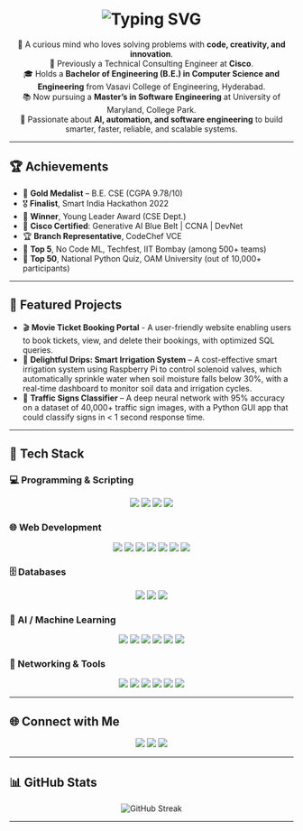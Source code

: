 <h1 align="center">
  <img src="https://readme-typing-svg.herokuapp.com?font=Fira+Code&size=28&pause=1000&color=0E75B6&width=600&lines=Hey+there%2C+I'm+Akash+S+Vora;Welcome+to+my+GitHub+Profile!" alt="Typing SVG" />
</h1>

<p align="center">
  🌟 A curious mind who loves solving problems with <b>code, creativity, and innovation</b>.<br>
  💼 Previously a Technical Consulting Engineer at <b>Cisco</b>.<br>
  🎓 Holds a <b>Bachelor of Engineering (B.E.) in Computer Science and Engineering</b> from Vasavi College of Engineering, Hyderabad.<br>
  📚 Now pursuing a <b>Master’s in Software Engineering</b> at University of Maryland, College Park.<br>
  🚀 Passionate about <b>AI, automation, and software engineering</b> to build smarter, faster, reliable, and scalable systems.
</p>

---

## 🏆 Achievements  

- 🥇 **Gold Medalist** – B.E. CSE (CGPA 9.78/10)  
- 🎖️ **Finalist**, Smart India Hackathon 2022  
- 🏅 **Winner**, Young Leader Award (CSE Dept.)  
- 🎯 **Cisco Certified**: Generative AI Blue Belt | CCNA | DevNet  
- 🏆 **Branch Representative**, CodeChef VCE
- 🎯 **Top 5**, No Code ML, Techfest, IIT Bombay (among 500+ teams) 
- 🥉 **Top 50**, National Python Quiz, OAM University (out of 10,000+ participants)

---

## 📌 Featured Projects  

- 🎬 **Movie Ticket Booking Portal** - A user-friendly website enabling users to book tickets, view, and delete their bookings, with optimized SQL queries.
- 🌱 **Delightful Drips: Smart Irrigation System** – A cost-effective smart irrigation system using Raspberry Pi to control solenoid valves, which automatically sprinkle water when soil moisture falls below 30%, with a real-time dashboard to monitor soil data and irrigation cycles. 
- 🚦 **Traffic Signs Classifier** – A deep neural network with 95% accuracy on a dataset of 40,000+ traffic sign images, with a Python GUI app that could classify signs in < 1 second response time. 

---

## 🔧 Tech Stack  

### 💻 Programming & Scripting  
<p align="center">
  <img src="https://img.shields.io/badge/Python-3776AB?style=for-the-badge&logo=python&logoColor=white"/>
  <img src="https://img.shields.io/badge/Java-ED8B00?style=for-the-badge&logo=java&logoColor=white"/>
  <img src="https://img.shields.io/badge/C++-00599C?style=for-the-badge&logo=cplusplus&logoColor=white"/>
  <img src="https://img.shields.io/badge/JavaScript-F7DF1E?style=for-the-badge&logo=javascript&logoColor=black"/>
</p>

### 🌐 Web Development  
<p align="center">
  <img src="https://img.shields.io/badge/Angular-DD0031?style=for-the-badge&logo=angular&logoColor=white"/>
  <img src="https://img.shields.io/badge/Django-092E20?style=for-the-badge&logo=django&logoColor=white"/>
  <img src="https://img.shields.io/badge/HTML5-E34F26?style=for-the-badge&logo=html5&logoColor=white"/>
  <img src="https://img.shields.io/badge/CSS3-1572B6?style=for-the-badge&logo=css3&logoColor=white"/>
  <img src="https://img.shields.io/badge/Bootstrap-563D7C?style=for-the-badge&logo=bootstrap&logoColor=white"/>
  <img src="https://img.shields.io/badge/PHP-777BB4?style=for-the-badge&logo=php&logoColor=white"/>
  <img src="https://img.shields.io/badge/Node.js-339933?style=for-the-badge&logo=node.js&logoColor=white"/>
</p>

### 🗄️ Databases  
<p align="center">
  <img src="https://img.shields.io/badge/MySQL-4479A1?style=for-the-badge&logo=mysql&logoColor=white"/>
  <img src="https://img.shields.io/badge/MongoDB-47A248?style=for-the-badge&logo=mongodb&logoColor=white"/>
  <img src="https://img.shields.io/badge/MongoDB-47A248?style=for-the-badge&logo=mongodb&logoColor=white"/>
</p>

### 🤖 AI / Machine Learning  
<p align="center">
  <img src="https://img.shields.io/badge/TensorFlow-FF6F00?style=for-the-badge&logo=tensorflow&logoColor=white"/>
  <img src="https://img.shields.io/badge/PyTorch-EE4C2C?style=for-the-badge&logo=pytorch&logoColor=white"/>
  <img src="https://img.shields.io/badge/Scikit--Learn-F7931E?style=for-the-badge&logo=scikitlearn&logoColor=white"/>
  <img src="https://img.shields.io/badge/Numpy-013243?style=for-the-badge&logo=numpy&logoColor=white"/>
  <img src="https://img.shields.io/badge/Pandas-150458?style=for-the-badge&logo=pandas&logoColor=white"/>
  <img src="https://img.shields.io/badge/Matplotlib-11557c?style=for-the-badge&logo=plotly&logoColor=white"/>
</p>

### 📡 Networking & Tools  
<p align="center">
  <img src="https://img.shields.io/badge/Cisco-1BA0D7?style=for-the-badge&logo=cisco&logoColor=white"/>
  <img src="https://img.shields.io/badge/AWS-232F3E?style=for-the-badge&logo=amazon-aws&logoColor=white"/>
  <img src="https://img.shields.io/badge/REST%20APIs-FF6C37?style=for-the-badge&logo=swagger&logoColor=white"/>
  <img src="https://img.shields.io/badge/Git-F05032?style=for-the-badge&logo=git&logoColor=white"/>
  <img src="https://img.shields.io/badge/GitHub-181717?style=for-the-badge&logo=github&logoColor=white"/>
  <img src="https://img.shields.io/badge/Linux-FCC624?style=for-the-badge&logo=linux&logoColor=black"/>
</p>

---

## 🌐 Connect with Me  

<p align="center">
  <a href="mailto:akashvora301@gmail.com"><img src="https://img.shields.io/badge/Email-D14836?style=for-the-badge&logo=gmail&logoColor=white"></a>
  <a href="https://www.linkedin.com/in/akash-s-vora/"><img src="https://img.shields.io/badge/LinkedIn-0A66C2?style=for-the-badge&logo=linkedin&logoColor=white"></a>
  <a href="https://github.com/akashsv01"><img src="https://img.shields.io/badge/GitHub-171515?style=for-the-badge&logo=github&logoColor=white"></a>
</p>

---

## 📊 GitHub Stats  

<p align="center">
  <img src="https://github-readme-streak-stats.herokuapp.com/?user=akashsv01&theme=radical" alt="GitHub Streak"/>
</p>

---
